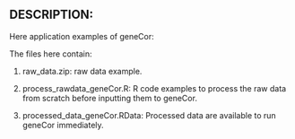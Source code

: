 DESCRIPTION:
---
Here application examples of geneCor:

The files here contain:
1. raw_data.zip: raw data example.

2. process_rawdata_geneCor.R: R code examples to process the raw data from scratch before inputting them to geneCor.

3. processed_data_geneCor.RData:  Processed data are available to run geneCor immediately.